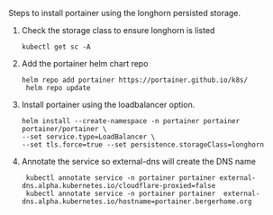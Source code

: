 Steps to install portainer using the longhorn persisted storage.

1) Check the storage class to ensure longhorn is listed
   
   `kubectl get sc -A`

2) Add the portainer helm chart repo
   
   ```
   helm repo add portainer https://portainer.github.io/k8s/
    helm repo update
    ```
3) Install portainer using the loadbalancer option.
   
    ```
    helm install --create-namespace -n portainer portainer portainer/portainer \
    --set service.type=LoadBalancer \
    --set tls.force=true --set persistence.storageClass=longhorn
    ```
4) Annotate the service so external-dns will create the DNS name
   
   ```
    kubectl annotate service -n portainer portainer external-dns.alpha.kubernetes.io/cloudflare-proxied=false
    kubectl annotate service -n portainer portainer  external-dns.alpha.kubernetes.io/hostname=portainer.bergerhome.org